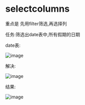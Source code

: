 # selectcolumns

重点是 先用filter筛选,再选择列

任务:筛选出date表中,所有假期的日期

date表:

![image](https://github.com/NannF00/Power-BI-Note/assets/117897416/f95c8244-217d-4a17-ae75-43980a710b52)

解决:

![image](https://github.com/NannF00/Power-BI-Note/assets/117897416/c8d0c1d5-f706-4dd1-92a5-1c3c74c6bbd5)

结果:

![image](https://github.com/NannF00/Power-BI-Note/assets/117897416/ad69c929-ead5-4b85-993e-23b4d9ad24e7)
